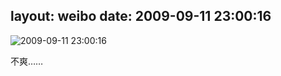 layout: weibo
date: 2009-09-11 23:00:16
---
<meta name="referrer" content="no-referrer" />

<img src="/images/favicon.ico" style="float: left;"/>2009-09-11 23:00:16

不爽……

